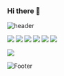 ### Hi there 👋
![header](https://capsule-render.vercel.app/api?type=waving&color=auto&height=16&section=header&text=Hithere👋&fontSize=16)

<img src="https://img.shields.io/badge/javascript-F7DF1E?style=for-the-badge&logo=react&logoColor=white"/>
<img src="https://img.shields.io/badge/react-61DAFB?style=for-the-badge&logo=react&logoColor=white"/>
<img src="https://img.shields.io/badge/typescript-3178C6?style=for-the-badge&logo=react&logoColor=white"/>
<img src="https://img.shields.io/badge/reactquery-FF4154?style=for-the-badge&logo=react&logoColor=white"/>
<img src="https://img.shields.io/badge/redux-764ABC?style=for-the-badge&logo=react&logoColor=white"/>
<img src="https://img.shields.io/badge/styledcomponents-DB7093?style=for-the-badge&logo=react&logoColor=white"/>

<a href="https://hits.seeyoufarm.com"><img src="https://hits.seeyoufarm.com/api/count/incr/badge.svg?url=https%3A%2F%2Fgithub.com%2Fjinsoul75&count_bg=%23FDABD3&title_bg=%23181717&icon=github.svg&icon_color=%23E7E7E7&title=hits&edge_flat=false"/></a>

![Footer](https://capsule-render.vercel.app/api?type=waving&color=auto&height=200&section=footer)

<!--
**jinsoul75/jinsoul75** is a ✨ _special_ ✨ repository because its `README.md` (this file) appears on your GitHub profile.

Here are some ideas to get you started:

- 🔭 I’m currently working on ...
- 🌱 I’m currently learning ...
- 👯 I’m looking to collaborate on ...
- 🤔 I’m looking for help with ...
- 💬 Ask me about ...
- 📫 How to reach me: ...
- 😄 Pronouns: ...
- ⚡ Fun fact: ...
-->
